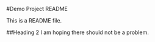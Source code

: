 #Demo Project README

This is a README file.

##Heading 2
I am hoping there should not be a problem.

